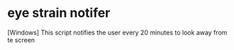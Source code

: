 # eye strain notifer
 [Windows] This script notifies the user every 20 minutes to look away from te screen
